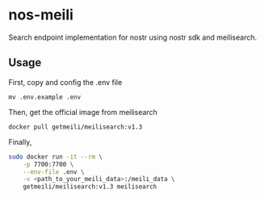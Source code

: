 # nos-meili

Search endpoint implementation for nostr using nostr sdk and meilisearch.

## Usage

First, copy and config the .env file
```
mv .env.example .env
```

Then, get the official image from meilisearch

```
docker pull getmeili/meilisearch:v1.3
```

Finally, 
```bash
sudo docker run -it --rm \
    -p 7700:7700 \
    --env-file .env \
    -v <path_to_your_meili_data>:/meili_data \
    getmeili/meilisearch:v1.3 meilisearch
```